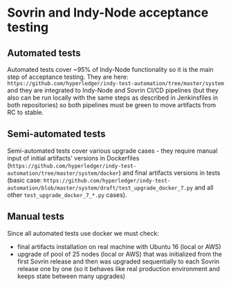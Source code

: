 # Sovrin and Indy-Node acceptance testing

## Automated tests

Automated tests cover ~95% of Indy-Node functionality so it is the main step of acceptance testing. They are here: `https://github.com/hyperledger/indy-test-automation/tree/master/system` and they are integrated to Indy-Node and Sovrin CI/CD pipelines (but they also can be run locally with the same steps as described in Jenkinsfiles in both repositories) so both pipelines must be green to move artifacts from RC to stable.

## Semi-automated tests

Semi-automated tests cover various upgrade cases - they require manual input of initial artifacts' versions in Dockerfiles (`https://github.com/hyperledger/indy-test-automation/tree/master/system/docker`) and final artifacts versions in tests (basic case: `https://github.com/hyperledger/indy-test-automation/blob/master/system/draft/test_upgrade_docker_7.py` and all other `test_upgrade_docker_7_*.py` cases).

## Manual tests

Since all automated tests use docker we must check:
- final artifacts installation on real machine with Ubuntu 16 (local or AWS)
- upgrade of pool of 25 nodes (local or AWS) that was initialized from the first Sovrin release and then was upgraded sequentially to each Sovrin release one by one (so it behaves like real production environment and keeps state between many upgrades)
